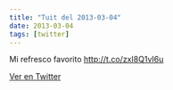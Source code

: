 ```yaml
---
title: "Tuit del 2013-03-04"
date: 2013-03-04
tags: [twitter]
---
```


Mi refresco favorito http://t.co/zxI8Q1vI6u



[Ver en Twitter](https://twitter.com/i/web/status/308690257744891905)
